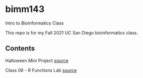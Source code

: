 # bimm143
Intro to Bioinformatics Class

This repo is for my Fall 2021 UC San Diego bioinformatics class. 

## Contents

Halloween Mini Project [source](https://github.com/anitaw1012/bimm143/blob/main/class10_halloween_mini_project/class10_halloween_mini_project.Rmd)

Class 06 - R Functions Lab [source](https://github.com/anitaw1012/bimm143/blob/main/class06/class06_R_Functions_Lab.Rmd)



